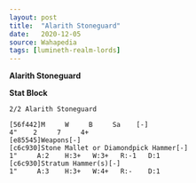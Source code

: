 ```yaml
---
layout: post
title:  "Alarith Stoneguard"
date:   2020-12-05
source: Wahapedia
tags: [lumineth-realm-lords]
---
```


**Alarith Stoneguard**

**Stat Block**
```
2/2 Alarith Stoneguard
```

```
[56f442]M     W     B     Sa    [-]
4"    2     7     4+    
[e85545]Weapons[-]
[c6c930]Stone Mallet or Diamondpick Hammer[-]
1"     A:2    H:3+   W:3+   R:-1   D:1   
[c6c930]Stratum Hammer(s)[-]
1"     A:3    H:3+   W:4+   R:-    D:1   
```



